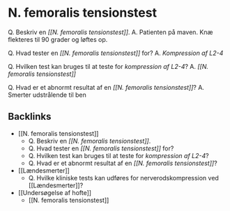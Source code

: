 # N. femoralis tensionstest
Q. Beskriv en *[[N. femoralis tensionstest]]*.
A. Patienten på maven. Knæ flekteres til 90 grader og løftes op.

Q. Hvad tester en *[[N. femoralis tensionstest]]* for?
A. *Kompression af L2-4*

Q. Hvilken test kan bruges til at teste for *kompression af L2-4*?
A. *[[N. femoralis tensionstest]]*

Q. Hvad er et abnormt resultat af en *[[N. femoralis tensionstest]]*?
A.  Smerter udstrålende til ben

## Backlinks
* [[N. femoralis tensionstest]]
	* Q. Beskriv en *[[N. femoralis tensionstest]]*.
	* Q. Hvad tester en *[[N. femoralis tensionstest]]* for?
	* Q. Hvilken test kan bruges til at teste for *kompression af L2-4*?
	* Q. Hvad er et abnormt resultat af en *[[N. femoralis tensionstest]]*?
* [[Lændesmerter]]
	* Q. Hvilke kliniske tests kan udføres for nerverodskompression ved [[Lændesmerter]]?
* [[Undersøgelse af hofte]]
	* [[N. femoralis tensionstest]]

<!-- #anki/tag/med/Orto #anki/deck/Medicine #anki/tag/med/GP -->

<!-- {BearID:C7EC34CA-DEBF-43D3-8299-B1F158ADD4B4-41270-00004352D9DE2C2E} -->
